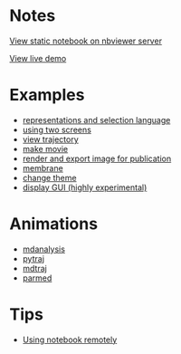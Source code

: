Notes
=====

[View static notebook on nbviewer server](http://nbviewer.jupyter.org/github/arose/nglview/tree/master/examples/)

[View live demo](http://mybinder.org/repo/hainm/nglview-notebooks)

Examples
========

- [representations and selection language](notebooks/representations_and_selection_language.ipynb)
- [using two screens](notebooks/using_two_screens.ipynb)
- [view trajectory](notebooks/view_trajectory.ipynb)
- [make movie](http://ambermd.org/tutorials/analysis/tutorial_notebooks/nglview_movie/)
- [render and export image for publication](notebooks/export_image.ipynb)
- [membrane](images/membrane.gif)
- [change theme](images/dark_theme.md)
- [display GUI (highly experimental)](images/display_gui.md)

Animations
==========
- [mdanalysis](mdanalysis.md)
- [pytraj](pytraj.md)
- [mdtraj](mdtraj.md)
- [parmed](parmed.md)

Tips
====

- [Using notebook remotely](http://ambermd.org/tutorials/analysis/tutorial_notebooks/remote_notebook/)
